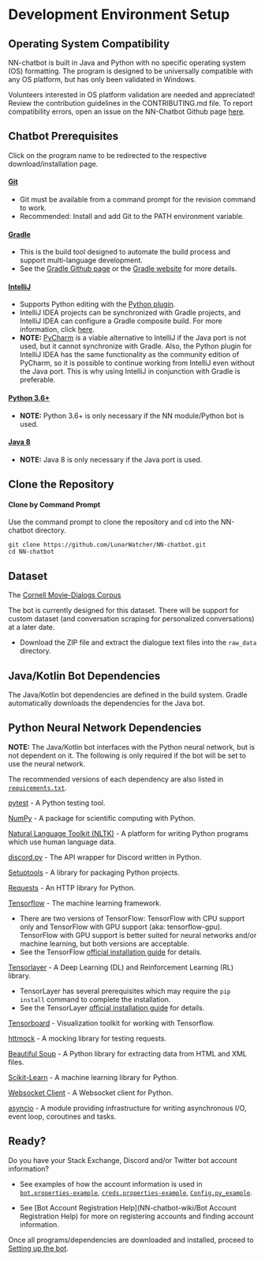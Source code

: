 # Development Environment Setup
## Operating System Compatibility
NN-chatbot is built in Java and Python with no specific  operating system (OS) formatting. The program is designed to be universally compatible with any OS platform, but has only been validated in Windows.

Volunteers interested in OS platform validation are needed and appreciated! Review the contribution guidelines in the CONTRIBUTING.md file. To report compatibility errors, open an issue on the NN-Chatbot Github page [here](https://github.com/LunarWatcher/NN-chatbot/issues).

## Chatbot Prerequisites
Click on the program name to be redirected to the respective download/installation page.

#### [Git](https://git-scm.com/book/en/v2/Getting-Started-Installing-Git)
* Git must be available from a command prompt for the revision command to work.
* Recommended: Install and add Git to the PATH environment variable.

#### [Gradle](https://gradle.org/install/)
* This is the build tool designed to automate the build process and support multi-language development.
* See the [Gradle Github page](https://github.com/gradle/gradle) or the [Gradle website](https://gradle.org) for more details.

#### [IntelliJ](https://www.jetbrains.com/idea/download/#section=windows)
* Supports Python editing with the [Python plugin](https://www.jetbrains.com/help/idea/plugin-overview.html).
* IntelliJ IDEA projects can be synchronized with Gradle projects, and IntelliJ IDEA can configure a Gradle composite build. For more information, click [here](https://www.jetbrains.com/help/idea/gradle.html).
* **NOTE:** [PyCharm](https://www.jetbrains.com/pycharm/download/#section=windows) is a viable alternative to IntelliJ if the Java port is not used, but it cannot synchronize with Gradle. Also, the Python plugin for IntelliJ IDEA has the same functionality as the community edition of PyCharm, so it is possible to continue working from IntelliJ even without the Java port. This is why using IntelliJ in conjunction with Gradle is preferable.

#### [Python 3.6+](https://www.python.org/downloads/) ####
* **NOTE:** Python 3.6+ is only necessary if the NN module/Python bot is used.

#### [Java 8](https://java.com/en/download/)
* **NOTE:** Java 8 is only necessary if the Java port is used.

## Clone the Repository
#### Clone by Command Prompt
Use the command prompt to clone the repository and cd into the NN-chatbot directory.
```
git clone https://github.com/LunarWatcher/NN-chatbot.git
cd NN-chatbot
```
## Dataset

The [Cornell Movie-Dialogs Corpus](http://www.cs.cornell.edu/~cristian/Cornell_Movie-Dialogs_Corpus.html)

The bot is currently designed for this dataset. There will be support for custom dataset (and conversation scraping for personalized conversations) at a later date.

* Download the ZIP file and extract the dialogue text files into the `raw_data` directory.
<!--Where is the raw_data directory? Does the user need to make one? Where does the raw_data directory go in the repository?-->

## Java/Kotlin Bot Dependencies

The Java/Kotlin bot dependencies are defined in the build system. Gradle automatically downloads the dependencies for the Java bot.

## Python Neural Network Dependencies

**NOTE:** The Java/Kotlin bot interfaces with the Python neural network, but is not dependent on it. The following is only required if the bot will be set to use the neural network.

The recommended versions of each dependency are also listed in [`requirements.txt`](NN-chatbot/requirements.txt).

[pytest](https://docs.pytest.org/en/latest/) - A Python testing tool.

[NumPy](http://www.numpy.org/) - A package for scientific computing with Python.

[Natural Language Toolkit (NLTK)](https://www.nltk.org/) - A platform for writing Python programs which use human language data.

[discord.py](https://github.com/Rapptz/discord.py) - The API wrapper for Discord written in Python.

[Setuptools](https://setuptools.readthedocs.io/en/latest/) - A library for packaging Python projects.

[Requests](http://docs.python-requests.org/en/master/) - An HTTP library for Python.

[Tensorflow](https://www.tensorflow.org/) - The machine learning framework.
* There are two versions of TensorFlow: TensorFlow with CPU support only and TensorFlow with GPU support (aka: tensorflow-gpu). TensorFlow with GPU support is better suited for neural networks and/or machine learning, but both versions are acceptable.
* See the TensorFlow [official installation guide](https://www.tensorflow.org/install/) for details.

[Tensorlayer](https://github.com/tensorlayer/tensorlayer) - A Deep Learning (DL) and Reinforcement Learning (RL) library.
* TensorLayer has several prerequisites which may require the `pip install` command to complete the installation.
* See the TensorLayer [official installation guide](http://tensorlayer.readthedocs.io/en/latest/user/installation.html) for details.

[Tensorboard](https://www.tensorflow.org/guide/summaries_and_tensorboard) - Visualization toolkit for working with Tensorflow.

[httmock](https://github.com/patrys/httmock) - A mocking library for testing requests.

[Beautiful Soup](https://www.crummy.com/software/BeautifulSoup/bs4/doc/) - A Python library for extracting data from HTML and XML files.

[Scikit-Learn](http://scikit-learn.org/stable/) - A machine learning library for Python.

[Websocket Client](https://github.com/websocket-client/websocket-client) - A Websocket client for Python.

[asyncio](https://docs.python.org/3/library/asyncio.html) - A module providing infrastructure for writing  asynchronous I/O, event loop, coroutines and tasks.
 <!--Listed in the README but not in the requirements.txt...-->

## Ready?
Do you have your Stack Exchange, Discord and/or Twitter bot account information?
  - See examples of how the account information is used in  [`bot.properties-example`](NN-chatbot-wiki/bot.properties-example/), [`creds.properties-example`](NN-chatbot-wiki/creds.properties-example), [`Config.py_example`](NN-chatbot-wiki/Config.py_example).
  * See [Bot Account Registration Help](NN-chatbot-wiki/Bot Account Registration Help) for more on registering accounts and finding account information.

Once all programs/dependencies are downloaded and installed, proceed to [Setting up the bot](NN-chatbot-wiki/Setting-up-the-bot).
<!--Unsure if they should be redirected to the Setting-up-the-bot wiki page or the Readme. Add a link later.-->
